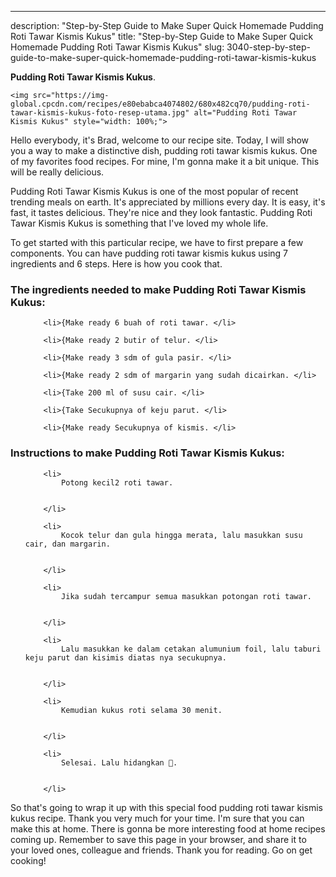 ---
description: "Step-by-Step Guide to Make Super Quick Homemade Pudding Roti Tawar Kismis Kukus"
title: "Step-by-Step Guide to Make Super Quick Homemade Pudding Roti Tawar Kismis Kukus"
slug: 3040-step-by-step-guide-to-make-super-quick-homemade-pudding-roti-tawar-kismis-kukus

<p>
	<strong>Pudding Roti Tawar Kismis Kukus</strong>. 
	
</p>
<p>
	
	<img src="https://img-global.cpcdn.com/recipes/e80ebabca4074802/680x482cq70/pudding-roti-tawar-kismis-kukus-foto-resep-utama.jpg" alt="Pudding Roti Tawar Kismis Kukus" style="width: 100%;">
	
	
</p>
<p>
	Hello everybody, it's Brad, welcome to our recipe site. Today, I will show you a way to make a distinctive dish, pudding roti tawar kismis kukus. One of my favorites food recipes. For mine, I'm gonna make it a bit unique. This will be really delicious.
</p>
	
<p>
	
</p>
<p>
	Pudding Roti Tawar Kismis Kukus is one of the most popular of recent trending meals on earth. It's appreciated by millions every day. It is easy, it's fast, it tastes delicious. They're nice and they look fantastic. Pudding Roti Tawar Kismis Kukus is something that I've loved my whole life.
</p>

<p>
To get started with this particular recipe, we have to first prepare a few components. You can have pudding roti tawar kismis kukus using 7 ingredients and 6 steps. Here is how you cook that.
</p>

<h3>The ingredients needed to make Pudding Roti Tawar Kismis Kukus:</h3>

<ol>
	
		<li>{Make ready 6 buah of roti tawar. </li>
	
		<li>{Make ready 2 butir of telur. </li>
	
		<li>{Make ready 3 sdm of gula pasir. </li>
	
		<li>{Make ready 2 sdm of margarin yang sudah dicairkan. </li>
	
		<li>{Take 200 ml of susu cair. </li>
	
		<li>{Take Secukupnya of keju parut. </li>
	
		<li>{Make ready Secukupnya of kismis. </li>
	
</ol>
<p>
	
</p>

<h3>Instructions to make Pudding Roti Tawar Kismis Kukus:</h3>

<ol>
	
		<li>
			Potong kecil2 roti tawar.
			
			
		</li>
	
		<li>
			Kocok telur dan gula hingga merata, lalu masukkan susu cair, dan margarin.
			
			
		</li>
	
		<li>
			Jika sudah tercampur semua masukkan potongan roti tawar.
			
			
		</li>
	
		<li>
			Lalu masukkan ke dalam cetakan alumunium foil, lalu taburi keju parut dan kisimis diatas nya secukupnya.
			
			
		</li>
	
		<li>
			Kemudian kukus roti selama 30 menit.
			
			
		</li>
	
		<li>
			Selesai. Lalu hidangkan 👏.
			
			
		</li>
	
</ol>

<p>
	
</p>

<p>
	So that's going to wrap it up with this special food pudding roti tawar kismis kukus recipe. Thank you very much for your time. I'm sure that you can make this at home. There is gonna be more interesting food at home recipes coming up. Remember to save this page in your browser, and share it to your loved ones, colleague and friends. Thank you for reading. Go on get cooking!
</p>
